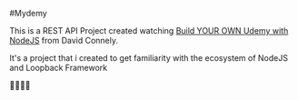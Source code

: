 #Mydemy

This is a REST API Project created watching [Build YOUR OWN Udemy with NodeJS](https://www.youtube.com/watch?v=Z5pGL2QojU4&list=PLlggIFojpXMMHOZsOTYiBrJJaYIfeLvLt) from David Connely.

It's a project that i created to get familiarity with the ecosystem of NodeJS and Loopback Framework

🐴🐴🐴🐴